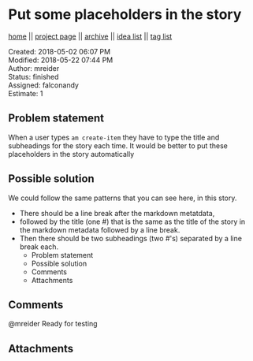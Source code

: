 # Put some placeholders in the story

[home](../index.md) || [project page](../agilemarkdown-project.md) || [archive](archive.md) || [idea list](../ideas.md) || [tag list](../tags.md)

Created: 2018-05-02 06:07 PM  
Modified: 2018-05-22 07:44 PM  
Author: mreider  
Status: finished  
Assigned: falconandy  
Estimate: 1  

## Problem statement

When a user types `am create-item` they have to type the title and subheadings for the story each time. It would be better to put these placeholders in the story automatically

## Possible solution

We could follow the same patterns that you can see here, in this story.
- There should be a line break after the markdown metatdata,
- followed by the title (one #) that is the same as the title of the story in the markdown metadata followed by a line break.
- Then there should be two subheadings (two #'s) separated by a line break each.
  - Problem statement
  - Possible solution
  - Comments
  - Attachments

## Comments

 @mreider Ready for testing

## Attachments
